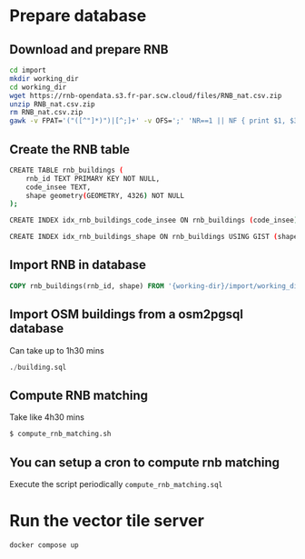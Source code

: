 # Prepare database 

## Download and prepare RNB 
```sh
cd import
mkdir working_dir
cd working_dir
wget https://rnb-opendata.s3.fr-par.scw.cloud/files/RNB_nat.csv.zip
unzip RNB_nat.csv.zip
rm RNB_nat.csv.zip
gawk -v FPAT='("([^"]*)")|[^;]+' -v OFS=';' 'NR==1 || NF { print $1, $3 }'  RNB_nat.csv > RNB_nat_.csv  && mv RNB_nat_.csv  RNB_nat.csv
```

## Create the RNB table


```sh
CREATE TABLE rnb_buildings (
    rnb_id TEXT PRIMARY KEY NOT NULL,
    code_insee TEXT,
    shape geometry(GEOMETRY, 4326) NOT NULL
);

CREATE INDEX idx_rnb_buildings_code_insee ON rnb_buildings (code_insee);

CREATE INDEX idx_rnb_buildings_shape ON rnb_buildings USING GIST (shape);

```

## Import RNB in database
```sql
COPY rnb_buildings(rnb_id, shape) FROM '{working-dir}/import/working_dir/RNB_nat.csv' WITH (FORMAT CSV, DELIMITER ';', HEADER TRUE, ENCODING 'UTF8');
```

## Import OSM buildings from a osm2pgsql database

Can take up to 1h30 mins

```sql
./building.sql
```

## Compute RNB matching

Take like 4h30 mins

```sh
$ compute_rnb_matching.sh
```

## You can setup a cron to compute rnb matching

Execute the script periodically `compute_rnb_matching.sql`

# Run the vector tile server

```sh
docker compose up 
```